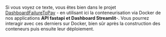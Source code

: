 Si vous voyez ce texte, vous êtes bien dans le projet [DashboardFailureToPay](https://github.com/ONOKANA8/DashboardFailureToPay) - en utilisant ici la conteneurisation via Docker de nos applications **API fastapi et Dashboard Streamlit**-.
Vous pourrez interagir avec ces derniers sur Docker, bien sûr après la construction des conteneurs puis ensuite leur déploiement.
